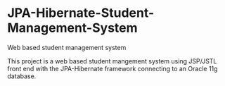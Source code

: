 # JPA-Hibernate-Student-Management-System
Web based student management system

This project is a web based student mangement system using JSP/JSTL front end with the JPA-Hibernate framework connecting to an Oracle 11g database. 

